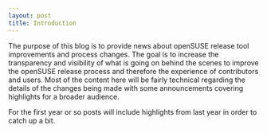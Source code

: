 ```yaml
---
layout: post
title: Introduction
---
```


The purpose of this blog is to provide news about openSUSE release tool improvements and process changes. The goal is to increase the transparency and visibility of what is going on behind the scenes to improve the openSUSE release process and therefore the experience of contributors and users. Most of the content here will be fairly technical regarding the details of the changes being made with some announcements covering highlights for a broader audience.

For the first year or so posts will include highlights from last year in order to catch up a bit.
